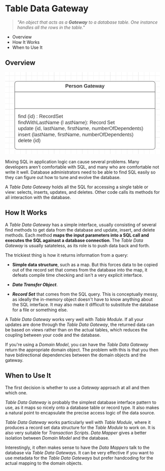 # Table Data Gateway

> *"An object that acts as a __Gateway__ to a database table. One instance handles all the rows in the table."*

* Overview
* How It Works
* When to Use It

## Overview

![](2021-06-29-23-30-36.png)

Mixing SQL in application logic can cause several problems. Many developers aren't comfortable with SQL, and many who are comfortable not write it well. Database administrators need to be able to find SQL easily so they can figure out how to tune and evolve the database.

A *Table Data Gateway* holds all the SQL for accessing a single table or view: selects, inserts, updates, and deletes. Other code calls its methods for all interaction with the database.

## How It Works

A *Table Data Gateway* has a simple interface, usually consisting of several find methods to get data from the database and update, insert, and delete methods. Each method **maps the input parameters into a SQL call and executes the SQL againast a database connection**. The *Table Data Gateway* is usually satateless, as its role is to push data back and forth.

The trickiest thing is how it returns information from a query:

* **Simple data structure**, such as a map. But this forces data to be copied out of the record set that comes from the database into the map, it defeats compile time checking and isn't a very explicit interface.

* __*Data Transfer Object*__.

* __*Record Set*__ that comes from the SQL query. This is conceptually messy, as ideally the in-memory object doesn't have to know anything about the SQL interface. It may also make it difficult to substitute the database for a file or something else.

A *Table Data Gateway* works very well with *Table Module*. If all your updates are done through the *Table Data Gateway*, the returned data can be based on views rather than on the actual tables, which reduces the coupling between your code and the database.

If you're using a *Domain Model*, you can have the *Table Data Gateway* return the appropriate domain object. The problem with this is that you then have bidirectional dependencies between the domain objects and the gateway.

## When to Use It

The first decision is whether to use a *Gateway* approach at all and then which one.

*Table Data Gateway* is probably the simplest database interface pattern to use, as it maps so nicely onto a database table or record type. It also makes a natural point to encapsulate the precise access logic of the data source.

*Table Data Gateway* works particularly well with *Table Module*, where it produces a record set data structure for the *Table Module* to work on. It is also very suitable for *Transaction Scripts*. *Data Mapper* gives a better isolation between *Domain Model* and the database.

Interestingly, it often makes sense to have the *Data Mappers* talk to the database via *Table Data Gateways*. It can be very effective if you want to use metadata for the *Table Data Gateways* but prefer handcoding for the actual mapping to the domain objects.
